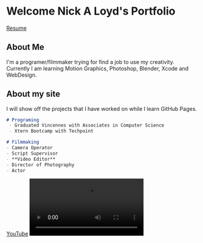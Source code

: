 # Welcome Nick A Loyd's Portfolio
[Resume](ResumeGitHubApple.pdf)

## About Me
I'm a programer/filmmaker trying for find a job to use my creativity. Currently I am learning Motion Graphics, Photoshop, Blender, Xcode and WebDesign. 

## About my site
I will show off the projects that I have worked on while I learn GitHub Pages. 

```markdown
# Programing
 - Graduated Vincennes with Associates in Computer Science
 - Xtern Bootcamp with Techpoint 
```

```markdown
# Filmmaking 
- Camera Operator
- Script Supervisor
- **Video Editor**
- Director of Photography
- Actor
```

[YouTube](https://www.youtube.com/watch?v=Lh4d4cT5eco) 
![Video](VectorProductions.m4v)
